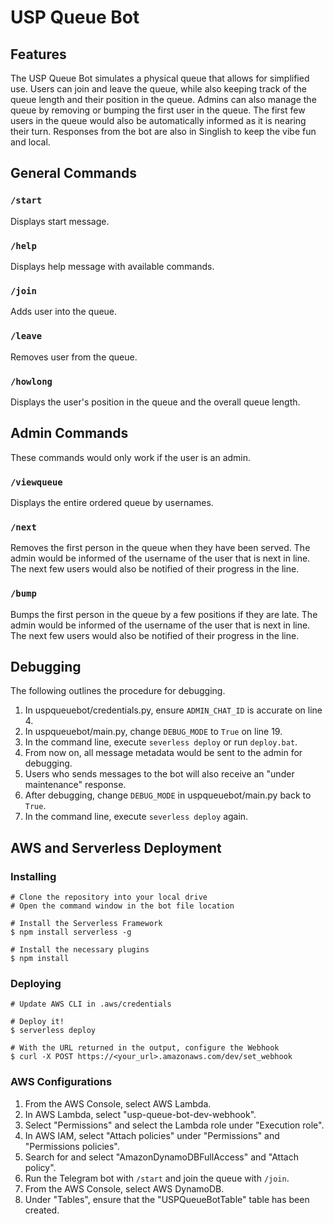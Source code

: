 # USP Queue Bot

## Features

The USP Queue Bot simulates a physical queue that allows for simplified use.
Users can join and leave the queue, while also keeping track of the queue length and their position in the queue.
Admins can also manage the queue by removing or bumping the first user in the queue.
The first few users in the queue would also be automatically informed as it is nearing their turn.
Responses from the bot are also in Singlish to keep the vibe fun and local.

## General Commands

### `/start`

Displays start message.

### `/help`

Displays help message with available commands.

### `/join`

Adds user into the queue.

### `/leave`

Removes user from the queue.

### `/howlong`

Displays the user's position in the queue and the overall queue length.

## Admin Commands

These commands would only work if the user is an admin.

### `/viewqueue`

Displays the entire ordered queue by usernames.

### `/next`

Removes the first person in the queue when they have been served.
The admin would be informed of the username of the user that is next in line.
The next few users would also be notified of their progress in the line.

### `/bump`

Bumps the first person in the queue by a few positions if they are late.
The admin would be informed of the username of the user that is next in line.
The next few users would also be notified of their progress in the line.

## Debugging

The following outlines the procedure for debugging.

1. In uspqueuebot/credentials.py, ensure `ADMIN_CHAT_ID` is accurate on line 4.
2. In uspqueuebot/main.py, change `DEBUG_MODE` to `True` on line 19.
3. In the command line, execute `severless deploy` or run `deploy.bat`.
4. From now on, all message metadata would be sent to the admin for debugging.
5. Users who sends messages to the bot will also receive an "under maintenance" response.
6. After debugging, change `DEBUG_MODE` in uspqueuebot/main.py back to `True`.
7. In the command line, execute `severless deploy` again.

## AWS and Serverless Deployment

### Installing

```lang-none
# Clone the repository into your local drive
# Open the command window in the bot file location

# Install the Serverless Framework
$ npm install serverless -g

# Install the necessary plugins
$ npm install
```

### Deploying

```lang-none
# Update AWS CLI in .aws/credentials

# Deploy it!
$ serverless deploy

# With the URL returned in the output, configure the Webhook
$ curl -X POST https://<your_url>.amazonaws.com/dev/set_webhook
```

### AWS Configurations

1. From the AWS Console, select AWS Lambda.
2. In AWS Lambda, select "usp-queue-bot-dev-webhook".
3. Select "Permissions" and select the Lambda role under "Execution role".
4. In AWS IAM, select "Attach policies" under "Permissions" and "Permissions policies".
5. Search for and select "AmazonDynamoDBFullAccess" and "Attach policy".
6. Run the Telegram bot with `/start` and join the queue with `/join`.
7. From the AWS Console, select AWS DynamoDB.
8. Under "Tables", ensure that the "USPQueueBotTable" table has been created.
